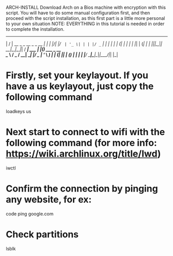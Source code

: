   ARCH-INSTALL
Download Arch on a Bios machine with encryption with this script.
You will have to do some manual configuration first, and then proceed with the script installation, as this first part is a little more personal to your own situation
NOTE: EVERYTHING in this tutorial is needed in order to complete the installation.


 __  __                         _  
|  \/  | __ _ _ __  _   _  __ _| | 
| |\/| |/ _` | '_ \| | | |/ _` | | 
| |  | | (_| | | | | |_| | (_| | | 
|____|_|\__,_|_| __|\__,_|\__,_|_| 
/ ___|  ___  ___| |_(_) ___  _ __  
\___ \ / _ \/ __| __| |/ _ \| '_ \ 
 ___) |  __| (__| |_| | (_) | | | |
|____/ \___|\___|\__|_|\___/|_| |_|
# Firstly, set your keylayout. If you have a us keylayout, just copy the following command
loadkeys us

# Next start to connect to wifi with the following command (for more info: https://wiki.archlinux.org/title/Iwd)
iwctl

# Confirm the connection by pinging any website, for ex: 
code ping google.com

# Check partitions
lsblk




